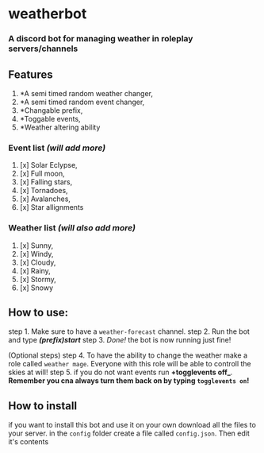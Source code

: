# weatherbot
### A discord bot for managing weather in roleplay servers/channels

## Features
1.  *A semi timed random weather changer,
2.  *A semi timed random event changer,
3.  *Changable prefix,
4.  *Toggable events,
5.  *Weather altering ability


### Event list *(will add more)*
1. [x] Solar Eclypse,
2. [x] Full moon,
3. [x] Falling stars,
4. [x] Tornadoes,
5. [x] Avalanches,
6. [x] Star allignments


### Weather list *(will also add more)*
1. [x] Sunny,
2. [x] Windy,
3. [x] Cloudy,
4. [x] Rainy,
5. [x] Stormy,
6. [x] Snowy




## How to use:
step 1.  Make sure to have a `weather-forecast` channel.
step 2.  Run the bot  and type **_(prefix)start_**
step 3.  *Done!* the bot is now running just fine!

(Optional steps)
step 4. To have the ability to change the weather make a role called `weather mage`. Everyone with this role will be able to controll the skies at will!
step 5. if you do not want events run **+togglevents off_**. **Remember you cna always turn them back on by typing `togglevents on`!**


## How to install

if you want to install this bot and use it on your own download all the files to your server.
in the `config` folder create a file called `config.json`.
Then edit it's contents
